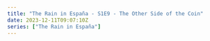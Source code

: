 ```yaml
---
title: "The Rain in España - S1E9 - The Other Side of the Coin"
date: 2023-12-11T09:07:10Z
series: ["The Rain in España"]
---
```



<mux-player stream-type="on-demand"
  src="https://kp3d-my.sharepoint.com/personal/ryoo_kp3d_onmicrosoft_com/_layouts/15/download.aspx?share=EYwtOAh0dZZPnWnoUF1lTgABqBpyrDsWlJeT5Ek4gkD8fw" prefer-playback="mse" controls>
  </mux-player>
  
  
  <script src="https://cdn.jsdelivr.net/npm/@mux/mux-player"></script>
  
 <script type="application/ld+json">
 {
  "@context": "https://schema.org/",
  "@type": "VideoObject",
  "name": "The Rain in España - S1E9 - The Other Side of the Coin",
  "contentUrl": "https://stream.mux.com/vYYcKR96qt02rZ1Z5mjifAUifemUKXtnjZSFbLE735K8.m3u8",
  "thumbnailUrl": "https://www.themoviedb.org/t/p/original/aGuBIB79vDDQKcsQUIF5fa5P07b.jpg?width=314&fit_mode=preserve&time=25",
  "uploadDate": "2023-12-11T09:07:10Z",
}

</script>